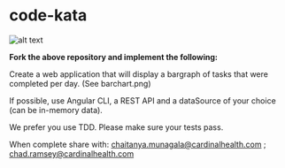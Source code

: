 # code-kata

![alt text](https://github.com/chaitanya81/code-kata/blob/master/barchart.png)

**Fork the above repository and implement the following:**

Create a web application that will display a bargraph of tasks that were completed per day. (See barchart.png)

If possible, use Angular CLI, a REST API and a dataSource of your choice (can be in-memory data).

We prefer you use TDD.  Please make sure your tests pass.

When complete share with:
chaitanya.munagala@cardinalhealth.com ; chad.ramsey@cardinalhealth.com
